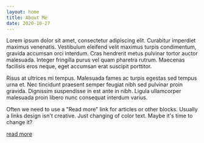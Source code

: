 ```yaml
---
layout: home
title: About Me
date: 2020-10-27
---
```


Lorem ipsum dolor sit amet, consectetur adipiscing elit. Curabitur imperdiet maximus venenatis. Vestibulum eleifend velit maximus turpis condimentum, gravida accumsan orci interdum. Cras hendrerit metus pulvinar tortor auctor malesuada. Integer fringilla purus vel quam pharetra rutrum. Maecenas facilisis eros neque, eget accumsan erat suscipit porttitor. 

Risus at ultrices mi tempus. Malesuada fames ac turpis egestas sed tempus urna et. Nec tincidunt praesent semper feugiat nibh sed pulvinar proin gravida. Dignissim suspendisse in est ante in nibh. Ligula ullamcorper malesuada proin libero nunc consequat interdum varius.

<div class="page">
	<p>
		Often we need to use a "Read more" link for articles or other blocks. Usually a links design isn't creative. Just changing of color text. Maybe it's time to change it? 
	</p>
	<a href="#0" class="r-link link text-underlined">read more</a>
</div>